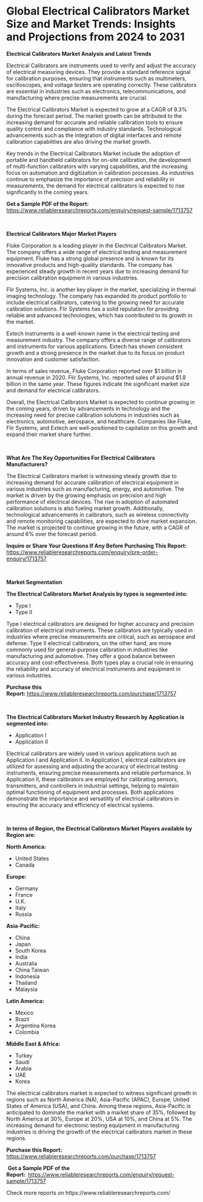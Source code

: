 <p><h1>Global Electrical Calibrators Market Size and Market Trends: Insights and Projections from 2024 to 2031</h1></p><p><strong>Electrical Calibrators Market Analysis and Latest Trends</strong></p>
<p><p>Electrical Calibrators are instruments used to verify and adjust the accuracy of electrical measuring devices. They provide a standard reference signal for calibration purposes, ensuring that instruments such as multimeters, oscilloscopes, and voltage testers are operating correctly. These calibrators are essential in industries such as electronics, telecommunications, and manufacturing where precise measurements are crucial.</p><p>The Electrical Calibrators Market is expected to grow at a CAGR of 9.3% during the forecast period. The market growth can be attributed to the increasing demand for accurate and reliable calibration tools to ensure quality control and compliance with industry standards. Technological advancements such as the integration of digital interfaces and remote calibration capabilities are also driving the market growth.</p><p>Key trends in the Electrical Calibrators Market include the adoption of portable and handheld calibrators for on-site calibration, the development of multi-function calibrators with varying capabilities, and the increasing focus on automation and digitization in calibration processes. As industries continue to emphasize the importance of precision and reliability in measurements, the demand for electrical calibrators is expected to rise significantly in the coming years.</p></p>
<p><strong>Get a Sample PDF of the Report:&nbsp;</strong> <a href="https://www.reliableresearchreports.com/enquiry/request-sample/1713757">https://www.reliableresearchreports.com/enquiry/request-sample/1713757</a></p>
<p>&nbsp;</p>
<p><strong>Electrical Calibrators Major Market Players</strong></p>
<p><p>Fluke Corporation is a leading player in the Electrical Calibrators Market. The company offers a wide range of electrical testing and measurement equipment. Fluke has a strong global presence and is known for its innovative products and high-quality standards. The company has experienced steady growth in recent years due to increasing demand for precision calibration equipment in various industries.</p><p>Flir Systems, Inc. is another key player in the market, specializing in thermal imaging technology. The company has expanded its product portfolio to include electrical calibrators, catering to the growing need for accurate calibration solutions. Flir Systems has a solid reputation for providing reliable and advanced technologies, which has contributed to its growth in the market.</p><p>Extech Instruments is a well-known name in the electrical testing and measurement industry. The company offers a diverse range of calibrators and instruments for various applications. Extech has shown consistent growth and a strong presence in the market due to its focus on product innovation and customer satisfaction.</p><p>In terms of sales revenue, Fluke Corporation reported over $1 billion in annual revenue in 2020. Flir Systems, Inc. reported sales of around $1.8 billion in the same year. These figures indicate the significant market size and demand for electrical calibrators.</p><p>Overall, the Electrical Calibrators Market is expected to continue growing in the coming years, driven by advancements in technology and the increasing need for precise calibration solutions in industries such as electronics, automotive, aerospace, and healthcare. Companies like Fluke, Flir Systems, and Extech are well-positioned to capitalize on this growth and expand their market share further.</p></p>
<p>&nbsp;</p>
<p><strong>What Are The Key Opportunities For Electrical Calibrators Manufacturers?</strong></p>
<p><p>The Electrical Calibrators market is witnessing steady growth due to increasing demand for accurate calibration of electrical equipment in various industries such as manufacturing, energy, and automotive. The market is driven by the growing emphasis on precision and high performance of electrical devices. The rise in adoption of automated calibration solutions is also fueling market growth. Additionally, technological advancements in calibrators, such as wireless connectivity and remote monitoring capabilities, are expected to drive market expansion. The market is projected to continue growing in the future, with a CAGR of around 6% over the forecast period.</p></p>
<p><strong>Inquire or Share Your Questions If Any Before Purchasing This Report:</strong> <a href="https://www.reliableresearchreports.com/enquiry/pre-order-enquiry/1713757">https://www.reliableresearchreports.com/enquiry/pre-order-enquiry/1713757</a></p>
<p>&nbsp;</p>
<p><strong>Market Segmentation</strong></p>
<p><strong>The Electrical Calibrators Market Analysis by types is segmented into:</strong></p>
<p><ul><li>Type I</li><li>Type II</li></ul></p>
<p><p>Type I electrical calibrators are designed for higher accuracy and precision calibration of electrical instruments. These calibrators are typically used in industries where precise measurements are critical, such as aerospace and defense. Type II electrical calibrators, on the other hand, are more commonly used for general-purpose calibration in industries like manufacturing and automotive. They offer a good balance between accuracy and cost-effectiveness. Both types play a crucial role in ensuring the reliability and accuracy of electrical instruments and equipment in various industries.</p></p>
<p><strong>Purchase this Report:&nbsp;</strong><a href="https://www.reliableresearchreports.com/purchase/1713757">https://www.reliableresearchreports.com/purchase/1713757</a></p>
<p>&nbsp;</p>
<p><strong>The Electrical Calibrators Market Industry Research by Application is segmented into:</strong></p>
<p><ul><li>Application I</li><li>Application II</li></ul></p>
<p><p>Electrical calibrators are widely used in various applications such as Application I and Application II. In Application I, electrical calibrators are utilized for assessing and adjusting the accuracy of electrical testing instruments, ensuring precise measurements and reliable performance. In Application II, these calibrators are employed for calibrating sensors, transmitters, and controllers in industrial settings, helping to maintain optimal functioning of equipment and processes. Both applications demonstrate the importance and versatility of electrical calibrators in ensuring the accuracy and efficiency of electrical systems.</p></p>
<p>&nbsp;</p>
<p><strong>In terms of Region, the Electrical Calibrators Market Players available by Region are:</strong></p>
<p>
    <p> <strong> North America: </strong>
        <ul>
            <li>United States</li>
            <li>Canada</li>
        </ul>
        </p> 
    <p> <strong> Europe: </strong>
        <ul>
            <li>Germany</li>
            <li>France</li>
            <li>U.K.</li>
            <li>Italy</li>
            <li>Russia</li>
        </ul>
        </p> 
    <p> <strong> Asia-Pacific: </strong>
        <ul>
            <li>China</li>
            <li>Japan</li>
            <li>South Korea</li>
            <li>India</li>
            <li>Australia</li>
            <li>China Taiwan</li>
            <li>Indonesia</li>
            <li>Thailand</li>
            <li>Malaysia</li>
        </ul>
        </p> 
    <p> <strong> Latin America: </strong>
        <ul>
            <li>Mexico</li>
            <li>Brazil</li>
            <li>Argentina Korea</li>
            <li>Colombia</li>
        </ul>
        </p> 
    <p> <strong> Middle East & Africa: </strong>
        <ul>
            <li>Turkey</li>
            <li>Saudi</li>
            <li>Arabia</li>
            <li>UAE</li>
            <li>Korea</li>
        </ul>
    </p>
    </p>
<p><p>The electrical calibrators market is expected to witness significant growth in regions such as North America (NA), Asia-Pacific (APAC), Europe, United States of America (USA), and China. Among these regions, Asia-Pacific is anticipated to dominate the market with a market share of 35%, followed by North America at 30%, Europe at 20%, USA at 10%, and China at 5%. The increasing demand for electronic testing equipment in manufacturing industries is driving the growth of the electrical calibrators market in these regions.</p></p>
<p><strong>Purchase this Report: </strong><a href="https://www.reliableresearchreports.com/purchase/1713757">https://www.reliableresearchreports.com/purchase/1713757</a></p>
<p>&nbsp;<strong>Get a Sample PDF of the Report:&nbsp;&nbsp;</strong><a href="https://www.reliableresearchreports.com/enquiry/request-sample/1713757">https://www.reliableresearchreports.com/enquiry/request-sample/1713757</a></p>
<p><strong></strong></p>
<p>Check more reports on https://www.reliableresearchreports.com/</p>
